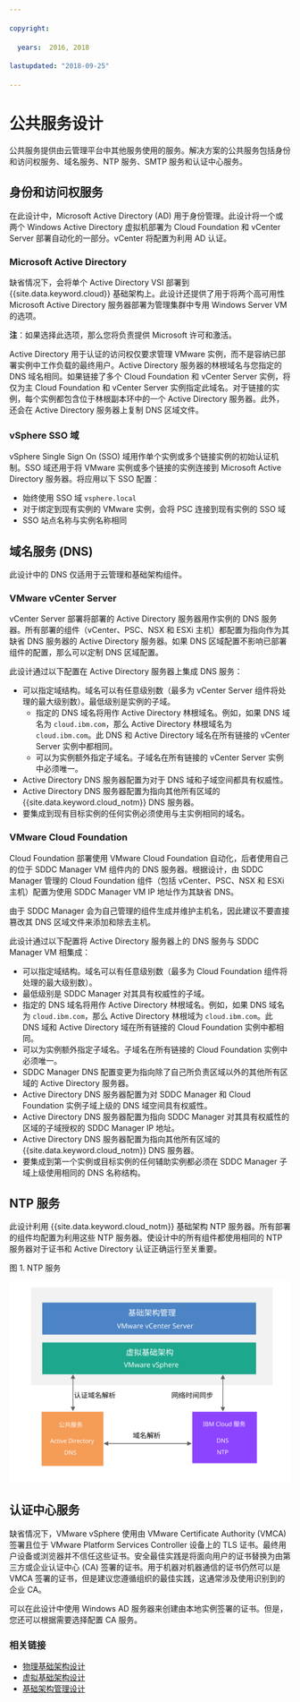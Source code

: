 ```yaml
---

copyright:

  years:  2016, 2018

lastupdated: "2018-09-25"

---
```


# 公共服务设计

公共服务提供由云管理平台中其他服务使用的服务。解决方案的公共服务包括身份和访问权服务、域名服务、NTP 服务、SMTP 服务和认证中心服务。

## 身份和访问权服务

在此设计中，Microsoft Active Directory (AD) 用于身份管理。此设计将一个或两个 Windows Active Directory 虚拟机部署为 Cloud Foundation 和 vCenter Server 部署自动化的一部分。vCenter 将配置为利用 AD 认证。

### Microsoft Active Directory

缺省情况下，会将单个 Active Directory VSI 部署到 {{site.data.keyword.cloud}} 基础架构上。此设计还提供了用于将两个高可用性 Microsoft Active Directory 服务器部署为管理集群中专用 Windows Server VM 的选项。

**注**：如果选择此选项，那么您将负责提供 Microsoft 许可和激活。

Active Directory 用于认证的访问权仅要求管理 VMware 实例，而不是容纳已部署实例中工作负载的最终用户。Active Directory 服务器的林根域名与您指定的 DNS 域名相同。如果链接了多个 Cloud Foundation 和 vCenter Server 实例，将仅为主 Cloud Foundation 和 vCenter Server 实例指定此域名。对于链接的实例，每个实例都包含位于林根副本环中的一个 Active Directory 服务器。此外，还会在 Active Directory 服务器上复制 DNS 区域文件。

### vSphere SSO 域

vSphere Single Sign On (SSO) 域用作单个实例或多个链接实例的初始认证机制。SSO 域还用于将 VMware 实例或多个链接的实例连接到 Microsoft Active Directory 服务器。将应用以下 SSO 配置：  
* 始终使用 SSO 域 `vsphere.local`
* 对于绑定到现有实例的 VMware 实例，会将 PSC 连接到现有实例的 SSO 域
* SSO 站点名称与实例名称相同

## 域名服务 (DNS)

此设计中的 DNS 仅适用于云管理和基础架构组件。

### VMware vCenter Server

vCenter Server 部署将部署的 Active Directory 服务器用作实例的 DNS 服务器。所有部署的组件（vCenter、PSC、NSX 和 ESXi 主机）都配置为指向作为其缺省 DNS 服务器的 Active Directory 服务器。如果 DNS 区域配置不影响已部署组件的配置，那么可以定制 DNS 区域配置。

此设计通过以下配置在 Active Directory 服务器上集成 DNS 服务：
* 可以指定域结构。域名可以有任意级别数（最多为 vCenter Server 组件将处理的最大级别数）。最低级别是实例的子域。
   * 指定的 DNS 域名将用作 Active Directory 林根域名。例如，如果 DNS 域名为 `cloud.ibm.com`，那么 Active Directory 林根域名为 `cloud.ibm.com`。此 DNS 和 Active Directory 域名在所有链接的 vCenter Server 实例中都相同。
   * 可以为实例额外指定子域名。子域名在所有链接的 vCenter Server 实例中必须唯一。
* Active Directory DNS 服务器配置为对于 DNS 域和子域空间都具有权威性。
* Active Directory DNS 服务器配置为指向其他所有区域的 {{site.data.keyword.cloud_notm}} DNS 服务器。
* 要集成到现有目标实例的任何实例必须使用与主实例相同的域名。

### VMware Cloud Foundation

Cloud Foundation 部署使用 VMware Cloud Foundation 自动化，后者使用自己的位于 SDDC Manager VM 组件内的 DNS 服务器。根据设计，由 SDDC Manager 管理的 Cloud Foundation 组件（包括 vCenter、PSC、NSX 和 ESXi 主机）配置为使用 SDDC Manager VM IP 地址作为其缺省 DNS。

由于 SDDC Manager 会为自己管理的组件生成并维护主机名，因此建议不要直接篡改其 DNS 区域文件来添加和除去主机。

此设计通过以下配置将 Active Directory 服务器上的 DNS 服务与 SDDC Manager VM 相集成：
* 可以指定域结构。域名可以有任意级别数（最多为 Cloud Foundation 组件将处理的最大级别数）。
* 最低级别是 SDDC Manager 对其具有权威性的子域。
* 指定的 DNS 域名将用作 Active Directory 林根域名。例如，如果 DNS 域名为 `cloud.ibm.com`，那么 Active Directory 林根域为 `cloud.ibm.com`。此 DNS 域和 Active Directory 域在所有链接的 Cloud Foundation 实例中都相同。
* 可以为实例额外指定子域名。子域名在所有链接的 Cloud Foundation 实例中必须唯一。  
* SDDC Manager DNS 配置变更为指向除了自己所负责区域以外的其他所有区域的 Active Directory 服务器。
* Active Directory DNS 服务器配置为对 SDDC Manager 和 Cloud Foundation 实例子域上级的 DNS 域空间具有权威性。
* Active Directory DNS 服务器配置为指向 SDDC Manager 对其具有权威性的区域的子域授权的 SDDC Manager IP 地址。
* Active Directory DNS 服务器配置为指向其他所有区域的 {{site.data.keyword.cloud_notm}} DNS 服务器。
* 要集成到第一个实例或目标实例的任何辅助实例都必须在 SDDC Manager 子域上级使用相同的 DNS 名称结构。

## NTP 服务

此设计利用 {{site.data.keyword.cloud_notm}} 基础架构 NTP 服务器。所有部署的组件均配置为利用这些 NTP 服务器。使设计中的所有组件都使用相同的 NTP 服务器对于证书和 Active Directory 认证正确运行至关重要。

图 1. NTP 服务

![NTP 服务](commonservice_ntp.svg "在此设计中，实例的所有组件都通过 NTP 服务使用相同的 {{site.data.keyword.cloud_notm}} 基础架构 NTP 服务器。")

## 认证中心服务

缺省情况下，VMware vSphere 使用由 VMware Certificate Authority (VMCA) 签署且位于 VMware Platform Services Controller 设备上的 TLS 证书。最终用户设备或浏览器并不信任这些证书。安全最佳实践是将面向用户的证书替换为由第三方或企业认证中心 (CA) 签署的证书。用于机器对机器通信的证书仍然可以是 VMCA 签署的证书，但是建议您遵循组织的最佳实践，这通常涉及使用识别到的企业 CA。

可以在此设计中使用 Windows AD 服务器来创建由本地实例签署的证书。但是，您还可以根据需要选择配置 CA 服务。

### 相关链接

* [物理基础架构设计](design_physicalinfrastructure.html)
* [虚拟基础架构设计](design_virtualinfrastructure.html)
* [基础架构管理设计](design_infrastructuremgmt.html)
